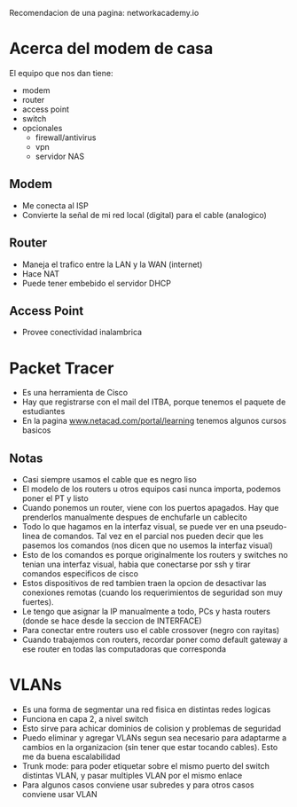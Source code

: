 Recomendacion de una pagina: networkacademy.io 
# Acerca del modem de casa
El equipo que nos dan tiene:
- modem
- router
- access point
- switch
- opcionales
	- firewall/antivirus
	- vpn
	- servidor NAS

## Modem
- Me conecta al ISP
- Convierte la señal de mi red local (digital) para el cable (analogico)

## Router
- Maneja el trafico entre la LAN y la WAN (internet)
- Hace NAT
- Puede tener embebido el servidor DHCP

## Access Point
- Provee conectividad inalambrica

# Packet Tracer
- Es una herramienta de Cisco
- Hay que registrarse con el mail del ITBA, porque tenemos el paquete de estudiantes
- En la pagina www.netacad.com/portal/learning tenemos algunos cursos basicos
## Notas
- Casi siempre usamos el cable que es negro liso
- El modelo de los routers u otros equipos casi nunca importa, podemos poner el PT y listo
- Cuando ponemos un router, viene con los puertos apagados. Hay que prenderlos manualmente despues de enchufarle un cablecito
- Todo lo que hagamos en la interfaz visual, se puede ver en una pseudo-linea de comandos. Tal vez en el parcial nos pueden decir que les pasemos los comandos (nos dicen que no usemos la interfaz visual)
- Esto de los comandos es porque originalmente los routers y switches no tenian una interfaz visual, habia que conectarse por ssh y tirar comandos especificos de cisco
- Estos dispositivos de red tambien traen la opcion de desactivar las conexiones remotas (cuando los requerimientos de seguridad son muy fuertes).
- Le tengo que asignar la IP manualmente a todo, PCs y hasta routers (donde se hace desde la seccion de INTERFACE)
- Para conectar entre routers uso el cable crossover (negro con rayitas)
- Cuando trabajemos con routers, recordar poner como default gateway a ese router en todas las computadoras que corresponda

# VLANs
- Es una forma de segmentar una red fisica en distintas redes logicas
- Funciona en capa 2, a nivel switch
- Esto sirve para achicar dominios de colision y problemas de seguridad
- Puedo eliminar y agregar VLANs segun sea necesario para adaptarme a cambios en la organizacion (sin tener que estar tocando cables). Esto me da buena escalabilidad
- Trunk mode: para poder etiquetar sobre el mismo puerto del switch distintas VLAN, y pasar multiples VLAN por el mismo enlace
- Para algunos casos conviene usar subredes y para otros casos conviene usar VLAN